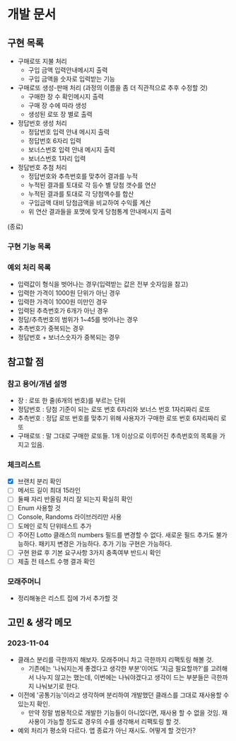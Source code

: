 # 개발 문서

## 구현 목록

- 구매로또 지불 처리
    - 구입 금액 입력안내메시지 출력
    - 구입 금액을 숫자로 입력받는 기능
- 구매로또 생성-판매 처리 (과정의 이름을 좀 더 직관적으로 추후 수정할 것)
    - 구매한 장 수 확인메시지 출력
    - 구매 장 수에 따라 생성
    - 생성된 로또 장 별로 출력
- 정답번호 생성 처리
    - 정답번호 입력 안내 메시지 출력
    - 정답번호 6자리 입력
    - 보너스번호 입력 안내 메시지 출력
    - 보너스번호 1자리 입력
- 정답번호 추첨 처리
    - 정답번호와 추측번호를 맞추어 결과를 누적
    - 누적된 결과를 토대로 각 등수 별 당첨 갯수를 연산
    - 누적된 결과를 토대로 각 당첨액수를 합산
    - 구입금액 대비 당첨금액을 비교하여 수익률 계산
    - 위 연산 결과들을 포맷에 맞게 당첨통계 안내메시지 출력

(종료)

### 구현 기능 목록

### 예외 처리 목록

- 입력값이 형식을 벗어나는 경우(입력받는 값은 전부 숫자임을 참고)
- 입력한 가격이 1000원 단위가 아닌 경우
- 입력한 가격이 1000원 미만인 경우
- 입력된 추측번호가 6개가 아닌 경우
- 정답/추측번호의 범위가 1~45를 벗어나는 경우
- 추측번호가 중복되는 경우
- 정답번호 + 보너스숫자가 중복되는 경우

## 참고할 점

### 참고 용어/개념 설명

- 장 : 로또 한 줄(6개의 번호)를 부르는 단위
- 정답번호 : 당첨 기준이 되는 로또 번호 6자리와 보너스 번호 1자리짜리 로또
- 추측번호 : 정답 로또 번호를 맞추기 위해 사용자가 구매한 로또 번호 6자리짜리 로또
- 구매로또 : 말 그대로 구매한 로또들. 1개 이상으로 이루어진 추측번호의 목록을 가지고 있음.

### 체크리스트

- [x] 브랜치 분리 확인
- [ ] 메서드 길이 최대 15라인
- [ ] 둘째 자리 반올림 처리 잘 되는지 확실히 확인
- [ ] Enum 사용할 것
- [ ] Console, Randoms 라이브러리만 사용
- [ ] 도메인 로직 단위테스트 추가
- [ ] 주어진 Lotto 클래스의 numbers 필드를 변경할 수 없다. 새로운 필드 추가도 불가능하다. 패키지 변경은 가능하다. 추가 기능 구현은 가능하다.
- [ ] 구현 완료 후 기본 요구사항 3가지 충족여부 반드시 확인
- [ ] 제출 전 테스트 수행 결과 확인

### 모래주머니

- 정리해놓은 리스트 집에 가서 추가할 것

## 고민 & 생각 메모

### 2023-11-04

- 클래스 분리를 극한까지 해보자. 모래주머니 차고 극한까지 리팩토링 해볼 것.
    - 기존에는 '나눠지는게 좋겠다고 생각한 부분'이어도 '지금 필요할까?'를 고려해서 나누지 않고는 했는데, 이번에는 나눠야겠다고 생각이 드는 부분들은 극한까지 나눠보기로 한다.
- 이전에 '공통기능'이라고 생각하며 분리하여 개발했던 클래스를 그대로 재사용할 수 있는지 확인.
    - 만약 정말 범용적으로 개발한 기능들이 아니었다면, 재사용 할 수 없을 것임. 재사용이 가능할 정도로 경우의 수를 생각해서 리팩토링 할 것.
- 예외 처리가 평소와 다르다. 앱 종료가 아닌 재시도. 어떻게 할 것인가?
